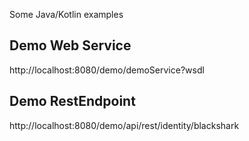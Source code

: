 Some Java/Kotlin examples


## Demo Web Service 
http://localhost:8080/demo/demoService?wsdl

## Demo RestEndpoint 
http://localhost:8080/demo/api/rest/identity/blackshark

